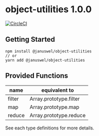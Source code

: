 # object-utilities 1.0.0

[![CircleCI](https://circleci.com/gh/januswel/object-utilities/tree/master.svg?style=svg)](https://circleci.com/gh/januswel/object-utilities/tree/master)

## Getting Started

```console
npm install @januswel/object-utilities
// or
yarn add @januswel/object-utilities
```

## Provided Functions

| name   | equivalent to          |
| ------ | ---------------------- |
| filter | Array.prototype.filter |
| map    | Array.prototype.map    |
| reduce | Array.prototype.reduce |

See each type definitions for more details.
